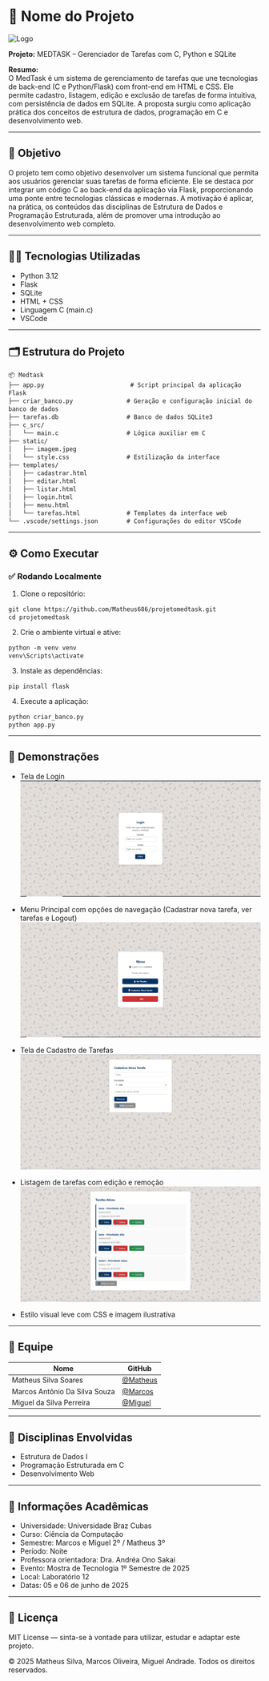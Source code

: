 
# 🚀 Nome do Projeto
 ![Logo](imagem/logo)

**Projeto:** MEDTASK – Gerenciador de Tarefas com C, Python e SQLite

**Resumo:**  
O MedTask é um sistema de gerenciamento de tarefas que une tecnologias de back-end (C e Python/Flask) com front-end em HTML e CSS. Ele permite cadastro, listagem, edição e exclusão de tarefas de forma intuitiva, com persistência de dados em SQLite. A proposta surgiu como aplicação prática dos conceitos de estrutura de dados, programação em C e desenvolvimento web.

---

## 🎯 Objetivo

O projeto tem como objetivo desenvolver um sistema funcional que permita aos usuários gerenciar suas tarefas de forma eficiente. Ele se destaca por integrar um código C ao back-end da aplicação via Flask, proporcionando uma ponte entre tecnologias clássicas e modernas. A motivação é aplicar, na prática, os conteúdos das disciplinas de Estrutura de Dados e Programação Estruturada, além de promover uma introdução ao desenvolvimento web completo.

---

## 👨‍💻 Tecnologias Utilizadas

- Python 3.12 
- Flask
- SQLite 
- HTML + CSS 
- Linguagem C (main.c)
- VSCode

---

## 🗂️ Estrutura do Projeto

```
📦 Medtask
├── app.py                        # Script principal da aplicação Flask
├── criar_banco.py               # Geração e configuração inicial do banco de dados
├── tarefas.db                   # Banco de dados SQLite3
├── c_src/
│   └── main.c                   # Lógica auxiliar em C
├── static/
│   ├── imagem.jpeg
│   └── style.css                # Estilização da interface
├── templates/
│   ├── cadastrar.html
│   ├── editar.html
│   ├── listar.html
│   ├── login.html
│   ├── menu.html
│   └── tarefas.html             # Templates da interface web
└── .vscode/settings.json        # Configurações do editor VSCode
```

---

## ⚙️ Como Executar

### ✅ Rodando Localmente

1. Clone o repositório:

```
git clone https://github.com/Matheus686/projetomedtask.git
cd projetomedtask
```

2. Crie o ambiente virtual e ative:

```
python -m venv venv
venv\Scripts\activate
```

3. Instale as dependências:

```
pip install flask
```

4. Execute a aplicação:

```
python criar_banco.py
python app.py
```

---

## 📸 Demonstrações

- Tela de Login  
  ![Login](imagem/Login.PNG)

- Menu Principal com opções de navegação (Cadastrar nova tarefa, ver tarefas e Logout)  
  ![Menu](imagem/Menu.PNG)

- Tela de Cadastro de Tarefas  
  ![Cadastrar](imagem/Cadastrar.PNG)

- Listagem de tarefas com edição e remoção  
  ![Listar](imagem/Lista%20de%20tarefas.PNG)

- Estilo visual leve com CSS e imagem ilustrativa

---

## 👥 Equipe

| Nome                              | GitHub                                          |
|-----------------------------------|--------------------------------------------------|
| Matheus Silva Soares             | [@Matheus](https://github.com/Matheus686) |
| Marcos Antônio Da Silva Souza    | [@Marcos](https://github.com/MacQueenDev)                                     |
| Miguel da Silva Perreira         | [@Miguel](https://github.com/MiguelPereira7)                                     |

---

## 🧠 Disciplinas Envolvidas

- Estrutura de Dados I
- Programação Estruturada em C
- Desenvolvimento Web

---

## 🏫 Informações Acadêmicas

- Universidade: Universidade Braz Cubas
- Curso: Ciência da Computação
- Semestre: Marcos e Miguel 2º / Matheus 3º
- Período: Noite
- Professora orientadora: Dra. Andréa Ono Sakai
- Evento: Mostra de Tecnologia 1º Semestre de 2025
- Local: Laboratório 12
- Datas: 05 e 06 de junho de 2025

---

## 📄 Licença

MIT License — sinta-se à vontade para utilizar, estudar e adaptar este projeto.

 © 2025 Matheus Silva, Marcos Oliveira, Miguel Andrade. Todos os direitos reservados.
 
